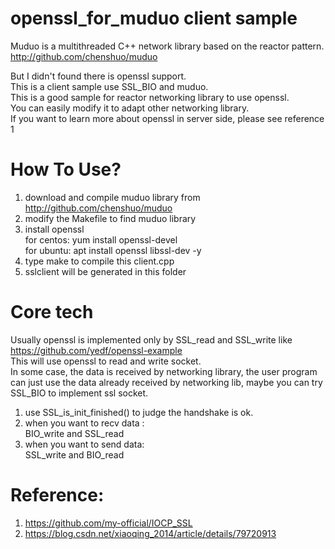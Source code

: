openssl_for_muduo client sample
=======

Muduo is a multithreaded C++ network library based on the reactor pattern.  
http://github.com/chenshuo/muduo

But I didn't found there is openssl support.  
This is a client sample use SSL_BIO and muduo.  
This is a good sample for reactor networking library to use openssl.  
You can easily modify it to adapt  other networking library.  
If you want to learn more about openssl in server side, please see reference 1



# How To Use?
1. download and compile muduo library from http://github.com/chenshuo/muduo  
2. modify the Makefile to find muduo library
3. install openssl  
  for centos: yum install openssl-devel  
  for ubuntu: apt install openssl libssl-dev -y  
4. type make to compile this client.cpp  
5. sslclient will be generated in this folder




# Core tech
Usually openssl is implemented only by SSL_read and SSL_write like  
 https://github.com/yedf/openssl-example  
This will use openssl to read and write socket.  
In some case, the data is received by networking library, the user program can just use the data already received by networking lib,  maybe you can try SSL_BIO to implement ssl socket.

1. use SSL_is_init_finished() to judge the handshake is ok.
2. when you want to recv data :  
BIO_write   and  SSL_read  
3. when you want to send data:  
SSL_write   and  BIO_read


# Reference:
1. https://github.com/my-official/IOCP_SSL
2. https://blog.csdn.net/xiaoqing_2014/article/details/79720913




